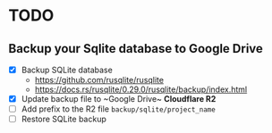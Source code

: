 # TODO

## Backup your Sqlite database to Google Drive

- [x] Backup SQLite database
  - https://github.com/rusqlite/rusqlite
  - https://docs.rs/rusqlite/0.29.0/rusqlite/backup/index.html
- [x] Update backup file to ~Google Drive~ **Cloudflare R2**
- [ ] Add prefix to the R2 file `backup/sqlite/project_name`
- [ ] Restore SQLite backup
